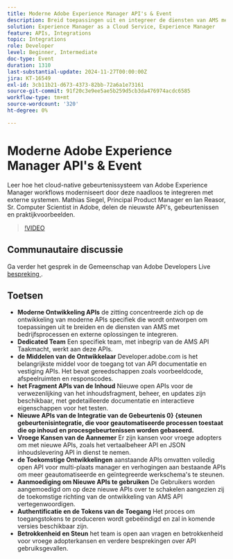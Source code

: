 ```yaml
---
title: Moderne Adobe Experience Manager API's & Event
description: Breid toepassingen uit en integreer de diensten van AMS met moderne APIs, gesteund door een specifiek team en uitvoerige middelen op developer.adobe.com, met nieuwe APIs voor inhoudsfragmenten, gebeurtenisintegratie, en kansen voor vroege adopters.
solution: Experience Manager as a Cloud Service, Experience Manager
feature: APIs, Integrations
topic: Integrations
role: Developer
level: Beginner, Intermediate
doc-type: Event
duration: 1310
last-substantial-update: 2024-11-27T00:00:00Z
jira: KT-16549
exl-id: 3cb11b21-d673-4373-82bb-72a6a1e73161
source-git-commit: 91f20c3e9ee5ae5b259d5cb3da476974acdc6585
workflow-type: tm+mt
source-wordcount: '320'
ht-degree: 0%

---
```


# Moderne Adobe Experience Manager API&#39;s &amp; Event

Leer hoe het cloud-native gebeurtenissysteem van Adobe Experience Manager workflows moderniseert door deze naadloos te integreren met externe systemen. Mathias Siegel, Principal Product Manager en Ian Reasor, Sr. Computer Scientist in Adobe, delen de nieuwste API&#39;s, gebeurtenissen en praktijkvoorbeelden.


>[!VIDEO](https://video.tv.adobe.com/v/3440203/?learn=on&enablevpops)

## Communautaire discussie

Ga verder het gesprek in de Gemeenschap van Adobe Developers Live [&#x200B; bespreking &#x200B;](https://adobe.ly/3YMhKU9).

## Toetsen

* **Moderne Ontwikkeling APIs** de zitting concentreerde zich op de ontwikkeling van moderne APIs specifiek die wordt ontworpen om toepassingen uit te breiden en de diensten van AMS met bedrijfsprocessen en externe oplossingen te integreren.
* **Dedicated Team** Een specifiek team, met inbegrip van de AMS API Taakmacht, werkt aan deze APIs.
* **de Middelen van de Ontwikkelaar** Developer.adobe.com is het belangrijkste middel voor de toegang tot van API documentatie en vestiging APIs. Het bevat gereedschappen zoals voorbeeldcode, afspeelruimten en responscodes.
* **het Fragment APIs van de Inhoud** Nieuwe open APIs voor de verwezenlijking van het inhoudsfragment, beheer, en updates zijn beschikbaar, met gedetailleerde documentatie en interactieve eigenschappen voor het testen.
* **Nieuwe APIs van de Integratie van de Gebeurtenis 0&rbrace; &lbrace;steunen gebeurtenisintegratie, die voor geautomatiseerde processen toestaat die op inhoud en procesgebeurtenissen worden gebaseerd.**
* **Vroege Kansen van de Aannemer** Er zijn kansen voor vroege adopters om met nieuwe APIs, zoals het vertaalbeheer API en JSON inhoudslevering API in dienst te nemen.
* **de Toekomstige Ontwikkelingen** aanstaande APIs omvatten volledig open API voor multi-plaats manager en verhogingen aan bestaande APIs om meer geautomatiseerde en geïntegreerde werkschema&#39;s te steunen.
* **Aanmoediging om Nieuwe APIs te gebruiken** De Gebruikers worden aangemoedigd om op deze nieuwe APIs over te schakelen aangezien zij de toekomstige richting van de ontwikkeling van AMS API vertegenwoordigen.
* **Authentificatie en de Tokens van de Toegang** Het proces om toegangstokens te produceren wordt gebeëindigd en zal in komende versies beschikbaar zijn.
* **Betrokkenheid en Steun** het team is open aan vragen en betrokkenheid voor vroege adopterkansen en verdere besprekingen over API gebruiksgevallen.
